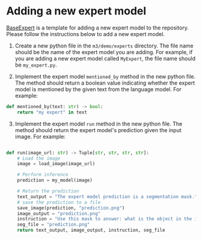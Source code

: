 # Adding a new expert model

[BaseExpert](./base_expert.py) is a template for adding a new expert model to the repository. Please follow the instructions below to add a new expert model.

1. Create a new python file in the `m3/demo/experts` directory. The file name should be the name of the expert model you are adding. For example, if you are adding a new expert model called `MyExpert`, the file name should be `my_expert.py`.

2. Implement the expert model `mentioned_by` method in the new python file. The method should return a boolean value indicating whether the expert model is mentioned by the given text from the language model. For example:

```python
def mentioned_by(text: str) -> bool:
    return "my expert" in text
```

3. Implement the expert model `run` method in the new python file. The method should return the expert model's prediction given the input image. For example:

```python

def run(image_url: str) -> Tuple[str, str, str, str]:
    # Load the image
    image = load_image(image_url)

    # Perform inference
    prediction = my_model(image)

    # Return the prediction
    text_output = "The expert model prediction is a segmentation mask."
    # save the prediction to a file
    save_image(prediction, "prediction.png")
    image_output = "prediction.png"
    instruction = "Use this mask to answer: what is the object in the image?"
    seg_file = "prediction.png"
    return text_output, image_output, instruction, seg_file
```
